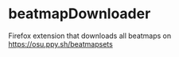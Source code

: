 # beatmapDownloader
Firefox extension that downloads all beatmaps on https://osu.ppy.sh/beatmapsets
